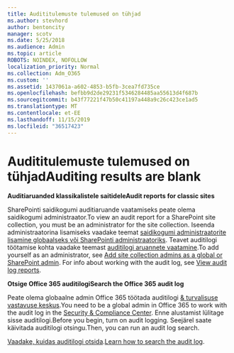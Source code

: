 ```yaml
---
title: Audititulemuste tulemused on tühjad
ms.author: stevhord
author: bentoncity
manager: scotv
ms.date: 5/25/2018
ms.audience: Admin
ms.topic: article
ROBOTS: NOINDEX, NOFOLLOW
localization_priority: Normal
ms.collection: Adm_O365
ms.custom: ''
ms.assetid: 1437061a-a602-4853-b5fb-3cea7fd735ce
ms.openlocfilehash: befbb9d2de29231f5346284485aa55613d4f687b
ms.sourcegitcommit: b43f77221f47b50c41197a448a9c26c423ce1ad5
ms.translationtype: MT
ms.contentlocale: et-EE
ms.lasthandoff: 11/15/2019
ms.locfileid: "36517423"
---
```

# <a name="auditing-results-are-blank"></a><span data-ttu-id="68f01-102">Audititulemuste tulemused on tühjad</span><span class="sxs-lookup"><span data-stu-id="68f01-102">Auditing results are blank</span></span>

 <span data-ttu-id="68f01-103">**Auditiaruanded klassikalistele saitidele**</span><span class="sxs-lookup"><span data-stu-id="68f01-103">**Audit reports for classic sites**</span></span>
  
<span data-ttu-id="68f01-104">SharePointi saidikogumi auditiaruande vaatamiseks peate olema saidikogumi administraator.</span><span class="sxs-lookup"><span data-stu-id="68f01-104">To view an audit report for a SharePoint site collection, you must be an administrator for the site collection.</span></span> <span data-ttu-id="68f01-105">Iseenda administraatorina lisamiseks vaadake teemat [saidikogumi administraatorite lisamine globaalseks või SharePointi administraatoriks](https://go.microsoft.com/fwlink/?linkid=869390). Teavet auditilogi töötamise kohta vaadake teemast [auditilogi aruannete vaatamine](https://go.microsoft.com/fwlink/?linkid=395237).</span><span class="sxs-lookup"><span data-stu-id="68f01-105">To add yourself as an administrator, see [Add site collection admins as a global or SharePoint admin](https://go.microsoft.com/fwlink/?linkid=869390). For info about working with the audit log, see [View audit log reports](https://go.microsoft.com/fwlink/?linkid=395237).</span></span> 
  
 <span data-ttu-id="68f01-106">**Otsige Office 365 auditilogi**</span><span class="sxs-lookup"><span data-stu-id="68f01-106">**Search the Office 365 audit log**</span></span>
  
<span data-ttu-id="68f01-107">Peate olema globaalne admin Office 365 töötada auditilogi [ &amp; turvalisuse vastavuse keskus](https://protection.office.com).</span><span class="sxs-lookup"><span data-stu-id="68f01-107">You need to be a global admin in Office 365 to work with the audit log in the [Security &amp; Compliance Center](https://protection.office.com).</span></span> <span data-ttu-id="68f01-108">Enne alustamist lülitage sisse auditilogi.</span><span class="sxs-lookup"><span data-stu-id="68f01-108">Before you begin, turn on audit logging.</span></span> <span data-ttu-id="68f01-109">Seejärel saate käivitada auditilogi otsingu.</span><span class="sxs-lookup"><span data-stu-id="68f01-109">Then, you can run an audit log search.</span></span> 
  
<span data-ttu-id="68f01-110">[Vaadake, kuidas auditilogi otsida](https://go.microsoft.com/fwlink/?linkid=708432).</span><span class="sxs-lookup"><span data-stu-id="68f01-110">[Learn how to search the audit log](https://go.microsoft.com/fwlink/?linkid=708432).</span></span>
  

